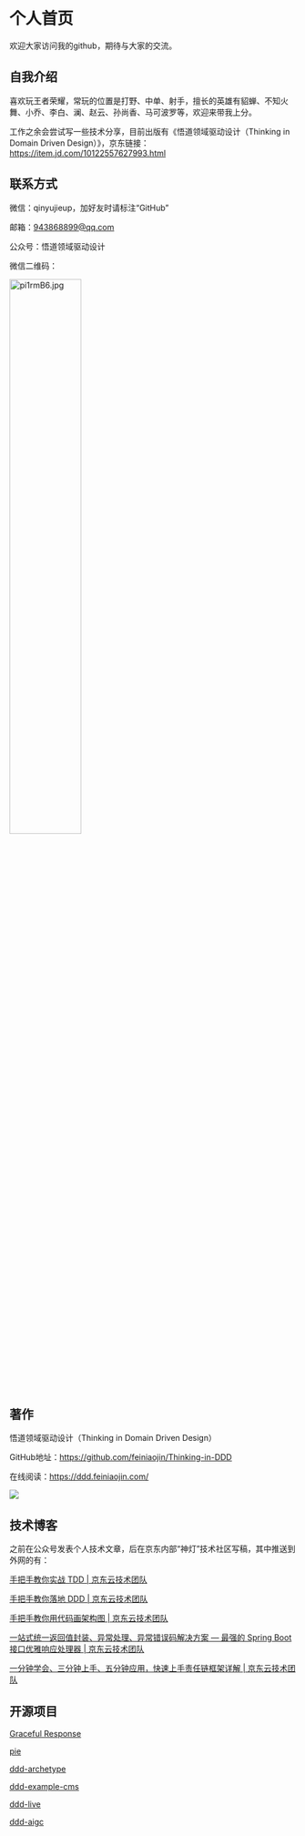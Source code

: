 # 个人首页

欢迎大家访问我的github，期待与大家的交流。

## 自我介绍

喜欢玩王者荣耀，常玩的位置是打野、中单、射手，擅长的英雄有貂蝉、不知火舞、小乔、李白、澜、赵云、孙尚香、马可波罗等，欢迎来带我上分。

工作之余会尝试写一些技术分享，目前出版有《悟道领域驱动设计（Thinking in Domain Driven Design）》，京东链接：https://item.jd.com/10122557627993.html

## 联系方式

微信：qinyujieup，加好友时请标注“GitHub”

邮箱：943868899@qq.com

公众号：悟道领域驱动设计

微信二维码：

<div><img src="https://gingoimg.oss-cn-beijing.aliyuncs.com/ddd/qr.jpg" width="50%" height="50%" alt="pi1rmB6.jpg" border="0"/></div>

## 著作

悟道领域驱动设计（Thinking in Domain Driven Design）

GitHub地址：https://github.com/feiniaojin/Thinking-in-DDD

在线阅读：https://ddd.feiniaojin.com/

![](https://s1.ax1x.com/2023/06/16/pCQu1pV.png)

## 技术博客

之前在公众号发表个人技术文章，后在京东内部“神灯”技术社区写稿，其中推送到外网的有：

[手把手教你实战 TDD | 京东云技术团队](https://my.oschina.net/u/4090830/blog/10082614)

[手把手教你落地 DDD | 京东云技术团队](https://my.oschina.net/u/4090830/blog/9428733)

[手把手教你用代码画架构图 | 京东云技术团队](https://my.oschina.net/u/4090830/blog/8774268)

[一站式统一返回值封装、异常处理、异常错误码解决方案 — 最强的 Spring Boot 接口优雅响应处理器 | 京东云技术团队](https://my.oschina.net/u/4090830/blog/8724862)

[一分钟学会、三分钟上手、五分钟应用，快速上手责任链框架详解 | 京东云技术团队](https://my.oschina.net/u/4090830/blog/8707474)

## 开源项目

[Graceful Response](https://github.com/feiniaojin/graceful-response)

[pie](https://github.com/feiniaojin/pie)

[ddd-archetype](https://github.com/feiniaojin/ddd-archetype)

[ddd-example-cms](https://github.com/feiniaojin/ddd-example-cms)

[ddd-live](https://github.com/feiniaojin/ddd-live)

[ddd-aigc](https://github.com/feiniaojin/ddd-aigc)


